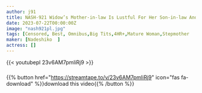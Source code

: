```yaml
---
author: j91
title: NASH-921 Widow’s Mother-in-law Is Lustful For Her Son-in-law And Allows Vaginal Cum Shot Intercourse! VOL.02
date: 2023-07-22T00:00:00Z
image: "nash921pl.jpg"
tags: [Censored, Best, Omnibus,Big Tits,4HR+,Mature Woman,Stepmother	]
maker: [Nadeshiko  ]
actress: []
---
```



{{< youtubepl 23v6AM7pmliRj9 >}}
###

{{% button href="https://streamtape.to/v/23v6AM7pmliRj9" icon="fas fa-download" %}}download this video{{% /button %}}
